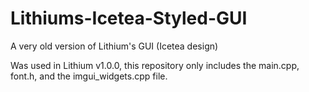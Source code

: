 # Lithiums-Icetea-Styled-GUI
A very old version of Lithium's GUI (Icetea design)

Was used in Lithium v1.0.0, this repository only includes the main.cpp, font.h, and the imgui_widgets.cpp file.
